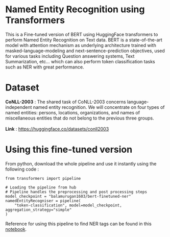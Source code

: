 # Named Entity Recognition using Transformers
This is a Fine-tuned version of BERT using HuggingFace transformers to perform Named Entity Recognition on Text data. BERT is a state-of-the-art model with attention mechanism as underlying architecture trained with masked-language-modeling and next-sentence-prediction objectives, used for various tasks including Question answering systems, Text Summarization, etc... which can also perform token classification tasks such as NER with great performance.

# Dataset
**CoNLL-2003** :
The shared task of CoNLL-2003 concerns language-independent named entity recognition. We will concentrate on four types of named entities: persons, locations, organizations, and names of miscellaneous entities that do not belong to the previous three groups.<br><br>
**Link** : https://huggingface.co/datasets/conll2003

# Using this fine-tuned version

From python, download the whole pipeline and use it instantly using the following code :
```
from transformers import pipeline

# Loading the pipeline from hub
# Pipeline handles the preprocessing and post processing steps
model_checkpoint = "balamurugan1603/bert-finetuned-ner"
namedEntityRecogniser = pipeline(
    "token-classification", model=model_checkpoint, aggregation_strategy="simple"
)
```

Reference for using this pipeline to find NER tags can be found in this <a href="https://github.com/balamurugan1603/Named-Entity-Recognition-using-Tranformers/blob/main/named-entity-recognition-using-transfer-learning.ipynb">notebook</a>.
